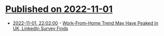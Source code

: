 # [Published on 2022-11-01](index.md)

* [2022-11-01, 22:02:00](https://news.slashdot.org/story/22/11/01/2014201/work-from-home-trend-may-have-peaked-in-uk-linkedin-survey-finds?utm_source=rss1.0mainlinkanon&utm_medium=feed) - [Work-From-Home Trend May Have Peaked In UK, LinkedIn Survey Finds](https://news.slashdot.org/story/22/11/01/2014201/work-from-home-trend-may-have-peaked-in-uk-linkedin-survey-finds?utm_source=rss1.0mainlinkanon&utm_medium=feed)
